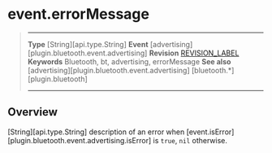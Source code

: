 # event.errorMessage

> --------------------- ------------------------------------------------------------------------------------------
> __Type__              [String][api.type.String]
> __Event__             [advertising][plugin.bluetooth.event.advertising]
> __Revision__          [REVISION_LABEL](REVISION_URL)
> __Keywords__          Bluetooth, bt, advertising, errorMessage
> __See also__          [advertising][plugin.bluetooth.event.advertising]
>						[bluetooth.*][plugin.bluetooth]
> --------------------- ------------------------------------------------------------------------------------------

## Overview

[String][api.type.String] description of an error when [event.isError][plugin.bluetooth.event.advertising.isError] is `true`, `nil` otherwise.